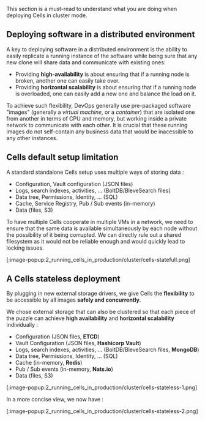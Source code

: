 This section is a must-read to understand what you are doing when deploying Cells in cluster mode.

## Deploying software in a distributed environment

A key to deploying software in a distributed environment is the ability to easily replicate a running instance of the software while being sure that any new clone will share data and communicate with existing ones: 

- Providing **high-availability** is about ensuring that if a running node is broken, another one can easily take over. 
- Providing **horizontal scalability** is about ensuring that if a running node is overloaded, one can easily add a new one and balance the load on it. 

To achieve such flexibility, DevOps generally use pre-packaged software "images" (generally a _virtual machine_, or a _container_) that are isolated one from another in terms of CPU and memory, but working inside a private network to communicate with each other. It is crucial that these running images do not self-contain any business data that would be inacessible to any other instances.


## Cells default setup limitation 

A standard standalone Cells setup uses multiple ways of storing data :
- Configuration, Vault configuration (JSON files)
- Logs, search indexes, activities, ... (BoltDB/BleveSearch files)
- Data tree, Permissions, Identity, ... (SQL)
- Cache, Service Registry, Pub / Sub events (in-memory)
- Data (files, S3)

To have multiple Cells cooperate in multiple VMs in a network, we need to ensure that the same data is available simultaneously by each node without the possibility of it being corrupted.
We can directly rule out a shared filesystem as it would not be reliable enough and would quickly lead to locking issues.


[:image-popup:2_running_cells_in_production/cluster/cells-statefull.png]

## A Cells stateless deployment

By plugging in new external storage drivers, we give Cells the **flexibility** to be accessible by all images **safely and concurrently**.

We chose external storage that can also be clustered so that each piece of the puzzle can achieve **high availability** and **horizontal scalability** individually :

- Configuration (JSON files, **ETCD**)
- Vault Configuration (JSON files, **Hashicorp Vault**)
- Logs, search indexes, activities, ... (BoltDB/BleveSearch files, **MongoDB**)
- Data tree, Permissions, Identity, ... (SQL)
- Cache (in-memory, **Redis**)
- Pub / Sub events (in-memory, **Nats.io**)
- Data (files, S3)

[:image-popup:2_running_cells_in_production/cluster/cells-stateless-1.png]

In a more concise view, we now have : 

[:image-popup:2_running_cells_in_production/cluster/cells-stateless-2.png]
